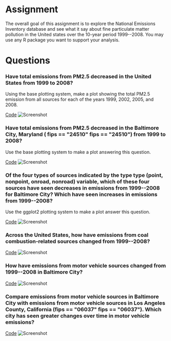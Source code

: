 # Assignment 

The overall goal of this assignment is to explore the National Emissions Inventory database and see what it say about fine particulate matter pollution in the United states over the 10-year period 1999--2008. You may use any R package you want to support your analysis.

# Questions

### Have total emissions from PM2.5 decreased in the United States from 1999 to 2008? 
Using the base plotting system, make a plot showing the total PM2.5 emission from all sources for each of the years 1999, 2002, 2005, and 2008.

[Code](plot_1.R)
![Screenshot](plot1.PNG)

### Have total emissions from PM2.5 decreased in the Baltimore City, Maryland ( fips == "24510" fips == "24510") from 1999 to 2008? 
Use the base plotting system to make a plot answering this question.

[Code](plot_2.R)
![Screenshot](plot2.PNG)

### Of the four types of sources indicated by the type type (point, nonpoint, onroad, nonroad) variable, which of these four sources have seen decreases in emissions from 1999--2008 for Baltimore City? Which have seen increases in emissions from 1999--2008? 
Use the ggplot2 plotting system to make a plot answer this question.

[Code](plot_3.R)
![Screenshot](plot3.PNG)

### Across the United States, how have emissions from coal combustion-related sources changed from 1999--2008?

[Code](plot_4.R)
![Screenshot](plot4.PNG)

### How have emissions from motor vehicle sources changed from 1999--2008 in Baltimore City?

[Code](plot_5.R)
![Screenshot](plot5.PNG)

### Compare emissions from motor vehicle sources in Baltimore City with emissions from motor vehicle sources in Los Angeles County, California (fips == "06037" fips == "06037"). Which city has seen greater changes over time in motor vehicle emissions?

[Code](plot_6.R)
![Screenshot](plot6.PNG)